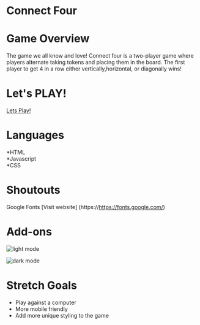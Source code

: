 # Connect Four


# Game Overview 

 The game we all know and love! Connect four is a two-player game where players alternate taking tokens and placing them in the board. The first player to get 4 in a row either vertically,horizontal, or diagonally wins!

# Let's PLAY! 
[Lets Play!](https://flamboyant-jones-f31ba0.netlify.app/)

# Languages 
 *HTML <br>
 *Javascript <br>
 *CSS 

 # Shoutouts 
  Google Fonts 
  [Visit website] (https://https://fonts.google.com/)

  # Add-ons 
![light mode](https://user-images.githubusercontent.com/89749759/138479439-72909397-21c6-4381-88e7-22719aced5d2.PNG)

 ![dark mode](https://user-images.githubusercontent.com/89749759/138479366-6b706508-b4bb-4451-a8da-cdc4b9a55f91.PNG)


# Stretch Goals 

* Play against a computer 
* More mobile friendly
* Add more unique styling to the game
